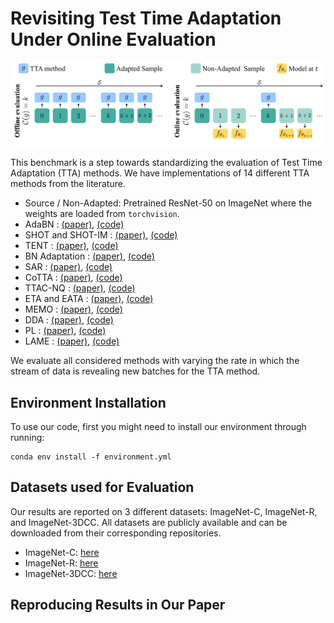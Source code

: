 <!-- # Online_Test_Time_Adaptation -->
# Revisiting Test Time Adaptation Under Online Evaluation

![plot](./pipeline.png)

This benchmark is a step towards standardizing the evaluation of Test Time Adaptation (TTA) methods. We have implementations of 14 different TTA methods from the literature. 

- Source / Non-Adapted: Pretrained ResNet-50 on ImageNet where the weights are loaded from `torchvision`. 
- AdaBN : [(paper)](https://github.com/hendrycks/robustness), [(code)](https://github.com/hendrycks/robustness)
- SHOT and SHOT-IM : [(paper)](https://github.com/hendrycks/robustness), [(code)](https://github.com/hendrycks/robustness)
- TENT :  [(paper)](https://github.com/hendrycks/robustness), [(code)](https://github.com/hendrycks/robustness)
- BN Adaptation : [(paper)](https://github.com/hendrycks/robustness), [(code)](https://github.com/hendrycks/robustness)
- SAR :  [(paper)](https://github.com/hendrycks/robustness), [(code)](https://github.com/hendrycks/robustness)
- CoTTA : [(paper)](https://github.com/hendrycks/robustness), [(code)](https://github.com/hendrycks/robustness)
- TTAC-NQ : [(paper)](https://github.com/hendrycks/robustness), [(code)](https://github.com/hendrycks/robustness)
- ETA and EATA : [(paper)](https://github.com/hendrycks/robustness), [(code)](https://github.com/hendrycks/robustness) 
- MEMO :  [(paper)](https://github.com/hendrycks/robustness), [(code)](https://github.com/hendrycks/robustness)
- DDA : [(paper)](https://github.com/hendrycks/robustness), [(code)](https://github.com/hendrycks/robustness)
- PL : [(paper)](https://github.com/hendrycks/robustness), [(code)](https://github.com/hendrycks/robustness)
- LAME :  [(paper)](https://github.com/hendrycks/robustness), [(code)](https://github.com/hendrycks/robustness)

We evaluate all considered methods with varying the rate in which the stream of data is revealing new batches for the TTA method.

## Environment Installation
To use our code, first you might need to install our environment through running:

```
conda env install -f environment.yml
```

## Datasets used for Evaluation
Our results are reported on 3 different datasets: ImageNet-C, ImageNet-R, and ImageNet-3DCC. 
All datasets are publicly available and can be downloaded from their corresponding repositories. 
- ImageNet-C: [here](https://github.com/hendrycks/robustness)
- ImageNet-R: [here](https://github.com/hendrycks/imagenet-r)
- ImageNet-3DCC: [here](https://github.com/EPFL-VILAB/3DCommonCorruptions)

## Reproducing Results in Our Paper





